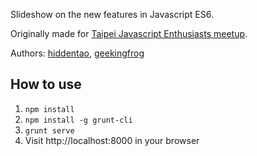 Slideshow on the new features in Javascript ES6. 

Originally made for [Taipei Javascript Enthusiasts meetup](http://www.meetup.com/javascript-enthusiasts/events/162274962/).

Authors: [hiddentao](http://hiddentao.com), [geekingfrog](http://geekingfrog.com)

## How to use

1. `npm install`
2. `npm install -g grunt-cli`
3. `grunt serve`
4. Visit http://localhost:8000 in your browser
